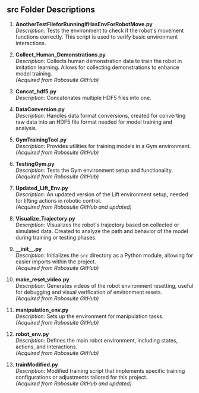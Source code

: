## src Folder Descriptions

1. **AnotherTestFileforRunningIfHasEnvForRobotMove.py**  
   *Description:* Tests the environment to check if the robot's movement functions correctly. This script is used to verify basic environment interactions.

2. **Collect_Human_Demonstrations.py**  
   *Description:* Collects human demonstration data to train the robot in imitation learning. Allows for collecting demonstrations to enhance model training.  
   *(Acquired from Robosuite GitHub)*

3. **Concat_hdf5.py**  
   *Description:* Concatenates multiple HDF5 files into one.

4. **DataConversion.py**  
   *Description:* Handles data format conversions, created for converting raw data into an HDF5 file format needed for model training and analysis.

5. **GymTrainingTool.py**  
   *Description:* Provides utilities for training models in a Gym environment.  
   *(Acquired from Robosuite GitHub)*

6. **TestingGym.py**  
   *Description:* Tests the Gym environment setup and functionality.  
   *(Acquired from Robosuite GitHub)*

7. **Updated_Lift_Env.py**  
   *Description:* An updated version of the Lift environment setup, needed for lifting actions in robotic control.  
   *(Acquired from Robosuite GitHub and updated)*

8. **Visualize_Trajectory.py**  
   *Description:* Visualizes the robot's trajectory based on collected or simulated data. Created to analyze the path and behavior of the model during training or testing phases.

9. **\_\_init\_\_.py**  
   *Description:* Initializes the `src` directory as a Python module, allowing for easier imports within the project.  
   *(Acquired from Robosuite GitHub)*

10. **make_reset_video.py**  
    *Description:* Generates videos of the robot environment resetting, useful for debugging and visual verification of environment resets.  
    *(Acquired from Robosuite GitHub)*

11. **manipulation_env.py**  
    *Description:* Sets up the environment for manipulation tasks.  
    *(Acquired from Robosuite GitHub)*

12. **robot_env.py**  
    *Description:* Defines the main robot environment, including states, actions, and interactions.  
    *(Acquired from Robosuite GitHub)*

13. **trainModified.py**  
    *Description:* Modified training script that implements specific training configurations or adjustments tailored for this project.  
    *(Acquired from Robosuite GitHub and updated)*
